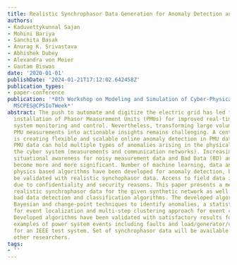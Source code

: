 ```yaml
---
title: Realistic Synchrophasor Data Generation for Anomaly Detection and Event Classification
authors:
- Kaduvettykunnal Sajan
- Mohini Bariya
- Sanchita Basak
- Anurag K. Srivastava
- Abhishek Dubey
- Alexandra von Meier
- Gautam Biswas
date: '2020-01-01'
publishDate: '2024-01-21T17:12:02.642458Z'
publication_types:
- paper-conference
publication: '*8th Workshop on Modeling and Simulation of Cyber-Physical Energy Systems,
  MSCPES@CPSIoTWeek*'
abstract: The push to automate and digitize the electric grid has led to widespread
  installation of Phasor Measurement Units (PMUs) for improved real-time wide-area
  system monitoring and control. Nevertheless, transforming large volumes of highresolution
  PMU measurements into actionable insights remains challenging. A central challenge
  is creating flexible and scalable online anomaly detection in PMU data streams.
  PMU data can hold multiple types of anomalies arising in the physical system or
  the cyber system (measurements and communication networks). Increasing the grid
  situational awareness for noisy measurement data and Bad Data (BD) anomalies has
  become more and more significant. Number of machine learning, data analytics and
  physics based algorithms have been developed for anomaly detection, but need to
  be validated with realistic synchophasor data. Access to field data is very challenging
  due to confidentiality and security reasons. This paper presents a method for generating
  realistic synchrophasor data for the given synthetic network as well as event and
  bad data detection and classification algorithms. The developed algorithms include
  Bayesian and change-point techniques to identify anomalies, a statistical approach
  for event localization and multi-step clustering approach for event classification.
  Developed algorithms have been validated with satisfactory results for multiple
  examples of power system events including faults and load/generator/capacitor variations/switching
  for an IEEE test system. Set of synchrophasor data will be available publicly for
  other researchers.
tags:
- ''
---
```

